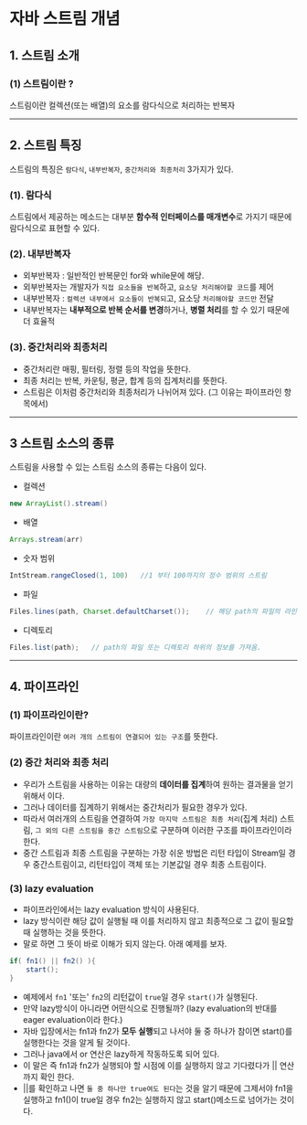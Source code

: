 # 자바 스트림 개념

## 1. 스트림 소개

### (1) 스트림이란 ?

스트림이란 컬렉션(또는 배열)의 요소를 람다식으로 처리하는 반복자

---

## 2. 스트림 특징
스트림의 특징은 `람다식`, `내부반복자`, `중간처리와 최종처리` 3가지가 있다.  

### (1). 람다식  
스트림에서 제공하는 메소드는 대부분 **함수적 인터페이스를 매개변수**로 가지기 때문에 람다식으로 표현할 수 있다.   

### (2). 내부반복자  
* 외부반복자 : 일반적인 반복문인 for와 while문에 해당.    
* 외부반복자는 개발자가 `직접 요소들을 반복`하고, `요소당 처리해야할 코드`를 제어
* 내부반복자 : `컬렉션 내부에서 요소들이 반복되`고, 요소당 `처리해야할 코드만` 전달
* 내부반복자는 **내부적으로 반복 순서를 변경**하거나, **병렬 처리**를 할 수 있기 때문에 더 효율적

### (3). 중간처리와 최종처리
* 중간처리란 매핑, 필터링, 정렬 등의 작업을 뜻한다.
* 최종 처리는 반복, 카운팅, 평균, 합계 등의 집계처리를 뜻한다.
* 스트림은 이처럼 중간처리와 최종처리가 나뉘어져 있다. (그 이유는 파이프라인 항목에서)

---

## 3 스트림 소스의 종류
스트림을 사용할 수 있는 스트림 소스의 종류는 다음이 있다.
* 컬렉션 
```java
new ArrayList().stream()
```
* 배열
```java
Arrays.stream(arr)
```
* 숫자 범위
```java
IntStream.rangeClosed(1, 100)   //1 부터 100까지의 정수 범위의 스트림
```
* 파일
```java
Files.lines(path, Charset.defaultCharset());    // 해당 path의 파일의 라인을 스트림에 저장
```
* 디렉토리
```java
Files.list(path);   // path의 파일 또는 디렉토리 하위의 정보를 가져옴.
```
---

## 4. 파이프라인
### (1) 파이프라인이란?
파이프라인이란 `여러 개의 스트림이 연결되어 있는 구조`를 뜻한다.

### (2) 중간 처리와 최종 처리
* 우리가 스트림을 사용하는 이유는 대량의 **데이터를 집계**하여 원하는 결과물을 얻기 위해서 이다.
* 그러나 데이터를 집계하기 위해서는 중간처리가 필요한 경우가 있다.
* 따라서 여러개의 스트림을 연결하여 `가장 마지막 스트림은 최종 처리`(집계 처리) 스트림, `그 외의 다른 스트림을 중간 스트림`으로 구분하며 이러한 구조를 파이프라인이라 한다.
* 중간 스트림과 최종 스트림을 구분하는 가장 쉬운 방법은 리턴 타입이 Stream일 경우 중간스트림이고, 리턴타입이 객체 또는 기본값일 경우 최종 스트림이다.

### (3) lazy evaluation
* 파이프라인에서는 lazy evaluation 방식이 사용된다.
* lazy 방식이란 해당 값이 실행될 때 이를 처리하지 않고 최종적으로 그 값이 필요할 때 실행하는 것을 뜻한다.
* 말로 하면 그 뜻이 바로 이해가 되지 않는다. 아래 예제를 보자.
```java
if( fn1() || fn2() ){
    start();
}
```
* 예제에서 `fn1` '또는' `fn2`의 리턴값이 `true`일 경우 `start()`가 실행된다.
* 만약 lazy방식이 아니라면 어떤식으로 진행될까? (lazy evaluation의 반대를 eager evaluation이라 한다.)
* 자바 입장에서는 fn1과 fn2가 **모두 실행**되고 나서야 둘 중 하나가 참이면 start()를 실행한다는 것을 알게 될 것이다.
* 그러나 java에서 or 연산은 lazy하게 작동하도록 되어 있다.
* 이 말은 즉 fn1과 fn2가 실행되야 할 시점에 이를 실행하지 않고 기다렸다가 || 연산까지 확인 한다.
* ||를 확인하고 나면 `둘 중 하나만 true여도 된다`는 것을 알기 때문에 그제서야 fn1을 실행하고
fn1()이 true일 경우 fn2는 실행하지 않고 start()메소드로 넘어가는 것이다.